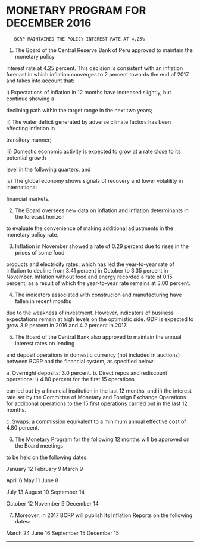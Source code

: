 #                   MONETARY PROGRAM FOR DECEMBER 2016
       BCRP MAINTAINED THE POLICY INTEREST RATE AT 4.25%

1. The Board of the Central Reserve Bank of Peru approved to maintain the monetary policy

interest rate at 4.25 percent. This decision is consistent with an inflation forecast in which
inflation converges to 2 percent towards the end of 2017 and takes into account that:

i) Expectations of inflation in 12 months have increased slightly, but continue showing a

declining path within the target range in the next two years;

ii) The water deficit generated by adverse climate factors has been affecting inflation in

transitory manner;

iii) Domestic economic activity is expected to grow at a rate close to its potential growth

level in the following quarters, and

iv) The global economy shows signals of recovery and lower volatility in international

financial markets.

2. The Board oversees new data on inflation and inflation determinants in the forecast horizon

to evaluate the convenience of making additional adjustments in the monetary policy rate.

3. Inflation in November showed a rate of 0.29 percent due to rises in the prices of some food

products and electricity rates, which has led the year-to-year rate of inflation to decline from
3.41 percent in October to 3.35 percent in November. Inflation without food and energy
recorded a rate of 0.15 percent, as a result of which the year-to-year rate remains at 3.00
percent.

4. The indicators associated with construcion and manufacturing have fallen in recent months

due to the weakness of investment. However, indicators of business expectations remain at
high levels on the optimistic side. GDP is expected to grow 3.9 percent in 2016 and 4.2
percent in 2017.

5. The Board of the Central Bank also approved to maintain the annual interest rates on lending

and deposit operations in domestic currency (not included in auctions) between BCRP and
the financial system, as specified below:

a. Overnight deposits: 3.0 percent.
b. Direct repos and rediscount operations: i) 4.80 percent for the first 15 operations

carried out by a financial institution in the last 12 months, and ii) the interest rate set
by the Committee of Monetary and Foreign Exchange Operations for additional
operations to the 15 first operations carried out in the last 12 months.

c. Swaps: a commission equivalent to a minimum annual effective cost of 4.80 percent.

6. The Monetary Program for the following 12 months will be approved on the Board meetings

to be held on the following dates:

January 12 February 9 March 9

April 6 May 11 June 8

July 13 August 10 September 14

October 12 November 9 December 14

7. Moreover, in 2017 BCRP will publish its Inflation Reports on the following dates:

March 24 June 16 September 15 December 15


-----

